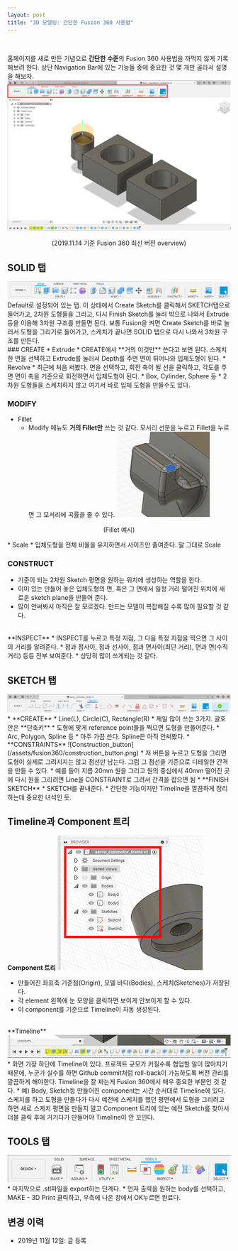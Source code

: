 ```yaml
---
layout: post
title: "3D 모델링: 간단한 Fusion 360 사용법"
---
```

<br>

홈페이지를 새로 만든 기념으로 **간단한 수준**의 Fusion 360 사용법을 까먹지 않게 기록해보려 한다. 상단 Navigation Bar에 있는 기능들 중에 중요한 것 몇 개만 골라서 설명을 해보자.
<img src="/assets/fusion360/overview.png" width="800">
<p style='text-align:center'>(2019.11.14 기준 Fusion 360 최신 버전 overview)</p>

## SOLID 탭
<img src="/assets/fusion360/solid_tab.png">
Default로 설정되어 있는 탭. 이 상태에서 Create Sketch를 클릭해서 SKETCH탭으로 들어가고, 2차원 도형들을 그리고, 다시 Finish Sketch를 눌러 밖으로 나와서 Extrude 등을 이용해 3차원 구조를 만들면 된다. 보통 Fusion을 켜면 Create Sketch를 바로 눌러서 도형을 그리기로 들어가고, 스케치가 끝나면 SOLID 탭으로 다시 나와서 3차원 구조를 만든다.
<br>
### CREATE
* Extrude
  * CREATE에서 **거의 이것만** 쓴다고 보면 된다. 스케치한 면을 선택하고 Extrude를 눌러서 Depth를 주면 면이 튀어나와 입체도형이 된다.
* Revolve
  * 최근에 처음 써봤다. 면을 선택하고, 회전 축이 될 선을 클릭하고, 각도를 주면 면이 축을 기준으로 회전하면서 입체도형이 된다.
* Box, Cylinder, Sphere 등
  * 2차원 도형들을 스케치하지 않고 여기서 바로 입체 도형을 만들수도 있다.

### MODIFY
* Fillet
  * Modify 메뉴도 **거의 Fillet만** 쓰는 것 같다. 모서리 선분을 누르고 Fillet을 누르면 그 모서리에 곡률을 줄 수 있다.
![Construction_button](/assets/fusion360/fillet_example.PNG)
<p style='text-align:center'>(Fillet 예시)</p>
* Scale
  * 입체도형을 전체 비율을 유지하면서 사이즈만 줄여준다. 말 그대로 Scale

### CONSTRUCT
* 기준이 되는 2차원 Sketch 평면을 원하는 위치에 생성하는 역할을 한다.
* 이미 있는 만들어 놓은 입체도형의 면, 혹은 그 면에서 일정 거리 떨어진 위치에 새로운 sketch plane을 만들어 준다.
* 많이 안써봐서 아직은 잘 모르겠다. 만드는 모델이 복잡해질 수록 많이 필요할 것 같다.
<br>
**INSPECT**
* INSPECT를 누르고 특정 지점, 그 다음 특정 지점을 찍으면 그 사이의 거리를 알려준다.
  * 점과 점사이, 점과 선사이, 점과 면사이(최단 거리), 면과 면(수직 거리) 등등 전부 보여준다.
* 상당히 많이 쓰게되는 것 같다.

## SKETCH 탭
<img src="/assets/fusion360/sketch_tab.png">
* **CREATE**
  * Line(L), Circle(C), Rectangle(R)
    * 제일 많이 쓰는 3가지. 괄호 안은 **단축키**
    * 도형에 맞게 reference point들을 찍으면 도형을 만들어준다.
  * Arc, Polygon, Spline 등
    * 아주 가끔 쓴다. Spline은 아직 안써봤다.
* **CONSTRAINTS**
![Construction_button](/assets/fusion360/construction_button.png)
  * 저 버튼을 누르고 도형을 그리면 도형이 실제로 그려지지는 않고 점선만 남는다. 그럼 그 점선을 기준으로 디테일한 간격을 만들 수 있다.
  * 예를 들어 지름 20mm 원을 그리고 원의 중심에서 40mm 떨어진 곳에 다시 원을 그리려면 Line을 CONSTRAINT로 그려서 간격을 잡으면 됨
* **FINISH SKETCH**
  * SKETCH를 끝내준다.
  * 간단한 기능이지만 Timeline을 깔끔하게 정리하는데 중요한 녀석인 듯.

## Timeline과 Component 트리
**Component 트리**
![Component_tree](/assets/fusion360/component_tree.png)
* 만들어진 좌표축 기준점(Origin), 모델 바디(Bodies), 스케치(Sketches)가 저장된다.
* 각 element 왼쪽에 눈 모양을 클릭하면 보이게 안보이게 할 수 있다. 
* 이 component를 기준으로 Timeline이 자동 생성된다.
<br>
**Timeline**
<img src="/assets/fusion360/timeline.PNG">
* 화면 가장 하단에 Timeline이 있다. 프로젝트 규모가 커질수록 협업할 일이 많아지기 때문에, 누군가 실수를 하면 Github commit처럼 roll-back이 가능하도록 버전 관리를 깔끔하게 해야한다. Timeline을 잘 짜는게 Fusion 360에서 매우 중요한 부분인 것 같다.
* 예) Body, Sketch등 만들어진 component는 시간 순서대로 Timeline에 있다. 스케치를 하고 도형을 만들다가 다시 예전에 스케치를 했던 평면에서 도형을 그리려고 하면 새로 스케치 평면을 만들지 말고 Component 트리에 있는 예전 Sketch를 찾아서 더블 클릭 후에 거기다가 만들어야 Timeline이 안 꼬인다.

## TOOLS 탭
<img src="/assets/fusion360/tools_tab.png">
* 마지막으로 .stl파일을 export하는 단계다.
* 먼저 출력을 원하는 body를 선택하고, MAKE - 3D Print 클릭하고, 우측에 나온 창에서 OK누르면 완료다.


## 변경 이력
* 2019년 11월 12일: 글 등록
